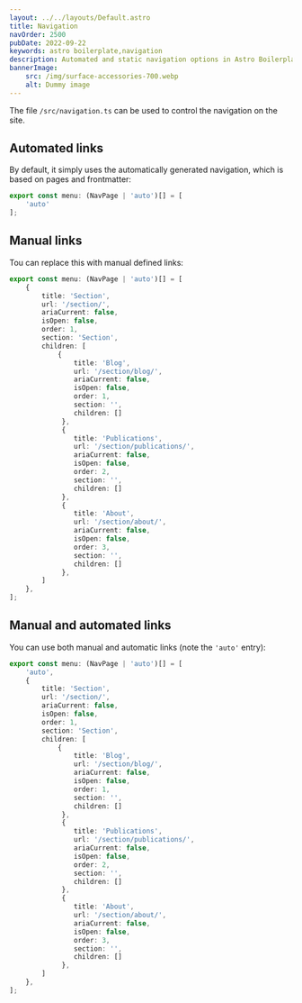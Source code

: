 ```yaml
---
layout: ../../layouts/Default.astro
title: Navigation
navOrder: 2500
pubDate: 2022-09-22
keywords: astro boilerplate,navigation
description: Automated and static navigation options in Astro Boilerplate.
bannerImage:
    src: /img/surface-accessories-700.webp
    alt: Dummy image
---
```


The file `/src/navigation.ts` can be used to control the navigation on the site.

## Automated links

By default, it simply uses the automatically generated navigation, which is based on pages and frontmatter:

```typescript
export const menu: (NavPage | 'auto')[] = [
	'auto'
];
```

## Manual links

Tou can replace this with manual defined links:

```typescript
export const menu: (NavPage | 'auto')[] = [
	{
		title: 'Section',
		url: '/section/',
		ariaCurrent: false,
		isOpen: false,
		order: 1,
		section: 'Section',
		children: [
			{
				title: 'Blog',
				url: '/section/blog/',
				ariaCurrent: false,
				isOpen: false,
				order: 1,
				section: '',
				children: []
			 },
			 {
				title: 'Publications',
				url: '/section/publications/',
				ariaCurrent: false,
				isOpen: false,
				order: 2,
				section: '',
				children: []
			 },
			 {
				title: 'About',
				url: '/section/about/',
				ariaCurrent: false,
				isOpen: false,
				order: 3,
				section: '',
				children: []
			 },
		]
 	},
];
```

## Manual and automated links

You can use both manual and automatic links (note the `'auto'` entry):

```typescript
export const menu: (NavPage | 'auto')[] = [
	'auto',
	{
		title: 'Section',
		url: '/section/',
		ariaCurrent: false,
		isOpen: false,
		order: 1,
		section: 'Section',
		children: [
			{
				title: 'Blog',
				url: '/section/blog/',
				ariaCurrent: false,
				isOpen: false,
				order: 1,
				section: '',
				children: []
			 },
			 {
				title: 'Publications',
				url: '/section/publications/',
				ariaCurrent: false,
				isOpen: false,
				order: 2,
				section: '',
				children: []
			 },
			 {
				title: 'About',
				url: '/section/about/',
				ariaCurrent: false,
				isOpen: false,
				order: 3,
				section: '',
				children: []
			 },
		]
 	},
];
```
